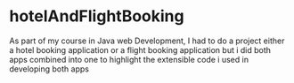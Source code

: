 # hotelAndFlightBooking
As part of my course in Java web Development, I had to do a project either a hotel booking application or a flight booking application but i did both apps combined into one to highlight the extensible code i used in developing both apps 
